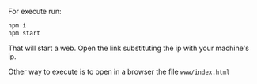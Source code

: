 For execute run:

```bash
npm i
npm start
```

That will start a web. Open the link substituting the ip with your machine's ip.

Other way to execute is to open in a browser the file `www/index.html`
